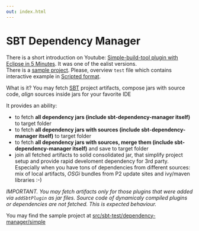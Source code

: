 ```yaml
---
out: index.html
---
```


SBT Dependency Manager
======================

There is a short introduction on Youtube: [Simple-build-tool plugin with Eclipse in 5 Minutes](http://youtu.be/3K8knvkVAyc). It was one of the ealist versions. <br/>
There is a [sample project](src/sbt-test/dependency-manager/simple). Please, overview `test` file which contains interactive example in [Scripted format][sc].

What is it? You may fetch [SBT](https://github.com/sbt/sbt "Simple Build Tool") project artifacts, compose jars with source code, *align* sources inside jars for your favorite IDE

It provides an ability:

* to fetch __all dependency jars (include sbt-dependency-manager itself)__ to target folder
* to fetch __all dependency jars with sources (include sbt-dependency-manager itself)__ to target folder
* to fetch __all dependency jars with sources, merge them (include sbt-dependency-manager itself)__ and save to target folder
* join all fetched artifacts to solid consolidated jar, that simplify project setup and provide rapid develoment dependency for 3rd party. Especially when you have tons of dependencies from different sources: mix of local artifacts, *OSGi* bundles from P2 update sites and ivy/maven libraries :-)

*IMPORTANT. You may fetch artifacts only for those plugins that were added via ```addSbtPlugin``` as jar files. Source code of dynamicaly compiled plugins or dependencies are not fetched. This is expected behaviour.*

You may find the sample project at [src/sbt-test/dependency-manager/simple][sp]

[sp]: https://github.com/digimead/sbt-dependency-manager/src/sbt-test/dependency-manager/simple
[sc]: http://eed3si9n.com/testing-sbt-plugins
